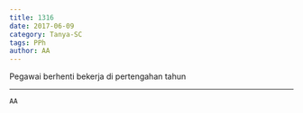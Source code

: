 ```yaml
---
title: 1316
date: 2017-06-09
category: Tanya-SC
tags: PPh
author: AA
---
```


Pegawai berhenti bekerja di pertengahan tahun

---



`AA`
